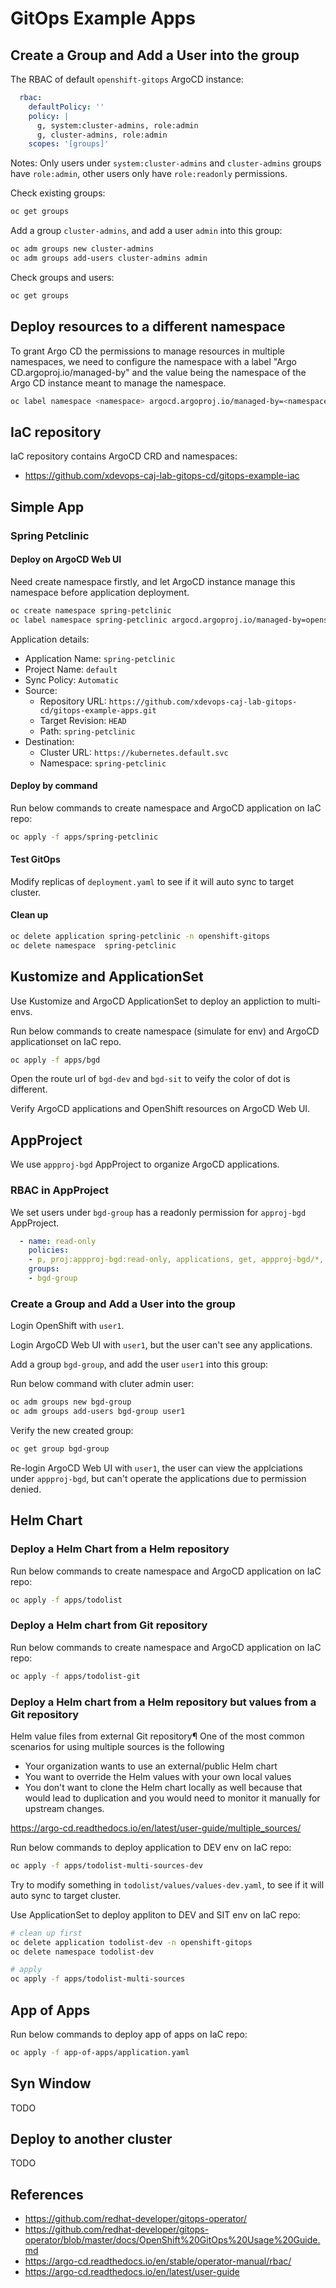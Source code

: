 # GitOps Example Apps

## Create a Group and Add a User into the group

The RBAC of default `openshift-gitops` ArgoCD instance:

```yaml
  rbac:
    defaultPolicy: ''
    policy: |
      g, system:cluster-admins, role:admin
      g, cluster-admins, role:admin
    scopes: '[groups]'
```

Notes: Only users under `system:cluster-admins` and `cluster-admins` groups have `role:admin`, other users only have `role:readonly` permissions.

Check existing groups:
```bash
oc get groups
```

Add a group `cluster-admins`, and add a user `admin` into this group:
```bash
oc adm groups new cluster-admins
oc adm groups add-users cluster-admins admin
```

Check groups and users:
```bash
oc get groups
```

## Deploy resources to a different namespace

To grant Argo CD the permissions to manage resources in multiple namespaces, we need to configure the namespace with a label "Argo CD.argoproj.io/managed-by" and the value being the namespace of the Argo CD instance meant to manage the namespace.

```bash
oc label namespace <namespace> argocd.argoproj.io/managed-by=<namespace of argocd instance>
```

## IaC repository

IaC repository contains ArgoCD CRD and namespaces:

- https://github.com/xdevops-caj-lab-gitops-cd/gitops-example-iac

## Simple App


### Spring Petclinic

#### Deploy on ArgoCD Web UI

Need create namespace firstly, and let ArgoCD instance manage this namespace before application deployment.

```bash
oc create namespace spring-petclinic
oc label namespace spring-petclinic argocd.argoproj.io/managed-by=openshift-gitops
```

Application details:
- Application Name: `spring-petclinic`
- Project Name: `default`
- Sync Policy: `Automatic`
- Source:
  - Repository URL: `https://github.com/xdevops-caj-lab-gitops-cd/gitops-example-apps.git`
  - Target Revision: `HEAD`
  - Path: `spring-petclinic`
- Destination:
  - Cluster URL: `https://kubernetes.default.svc`
  - Namespace: `spring-petclinic`

#### Deploy by command



Run below commands to create namespace and ArgoCD application on IaC repo:

```bash
oc apply -f apps/spring-petclinic
```

#### Test GitOps

Modify replicas of `deployment.yaml` to see if it will auto sync to target cluster.

#### Clean up

```bash
oc delete application spring-petclinic -n openshift-gitops
oc delete namespace  spring-petclinic
```

## Kustomize and ApplicationSet

Use Kustomize and ArgoCD ApplicationSet to deploy an appliction to multi-envs.

Run below commands to create namespace (simulate for env) and ArgoCD applicationset on IaC repo.

```bash
oc apply -f apps/bgd
```

Open the route url of `bgd-dev` and `bgd-sit` to veify the color of dot is different.

Verify ArgoCD applications and OpenShift resources on ArgoCD Web UI.



## AppProject

We use `appproj-bgd` AppProject to organize ArgoCD applications.

### RBAC in AppProject

We set users under `bgd-group` has a readonly permission for `approj-bgd` AppProject.
```yaml
  - name: read-only
    policies:
    - p, proj:appproj-bgd:read-only, applications, get, appproj-bgd/*, allow
    groups:
    - bgd-group
```

### Create a Group and Add a User into the group

Login OpenShift with `user1`.

Login ArgoCD Web UI with `user1`, but the user can't see any applications.

Add a group `bgd-group`, and add the user `user1` into this group:

Run below command with cluter admin user:
```bash
oc adm groups new bgd-group
oc adm groups add-users bgd-group user1
```

Verify the new created group:
```bash
oc get group bgd-group
```

Re-login ArgoCD Web UI with `user1`, the user can view the applciations under `appproj-bgd`, but can't operate the applications due to permission denied.

## Helm Chart


### Deploy a Helm Chart from a Helm repository

Run below commands to create namespace and ArgoCD application on IaC repo:

```bash
oc apply -f apps/todolist
```

### Deploy a Helm chart from Git repository

Run below commands to create namespace and ArgoCD application on IaC repo:

```bash
oc apply -f apps/todolist-git
```

### Deploy a Helm chart from a Helm repository but values from a Git repository

Helm value files from external Git repository¶
One of the most common scenarios for using multiple sources is the following

- Your organization wants to use an external/public Helm chart
- You want to override the Helm values with your own local values
- You don't want to clone the Helm chart locally as well because that would lead to duplication and you would need to monitor it manually for upstream changes.

https://argo-cd.readthedocs.io/en/latest/user-guide/multiple_sources/

Run below commands to deploy application to DEV env on IaC repo:

```bash
oc apply -f apps/todolist-multi-sources-dev
```

Try to modify something in `todolist/values/values-dev.yaml`, to see if it will auto sync to target cluster.

Use ApplicationSet to deploy appliton to DEV and SIT env on IaC repo:

```bash
# clean up first
oc delete application todolist-dev -n openshift-gitops
oc delete namespace todolist-dev

# apply
oc apply -f apps/todolist-multi-sources
```

## App of Apps

Run below commands to deploy app of apps on IaC repo:

```bash
oc apply -f app-of-apps/application.yaml
```

## Syn Window

TODO

## Deploy to another cluster

TODO

## References

- https://github.com/redhat-developer/gitops-operator/
- https://github.com/redhat-developer/gitops-operator/blob/master/docs/OpenShift%20GitOps%20Usage%20Guide.md
- https://argo-cd.readthedocs.io/en/stable/operator-manual/rbac/
- https://argo-cd.readthedocs.io/en/latest/user-guide
